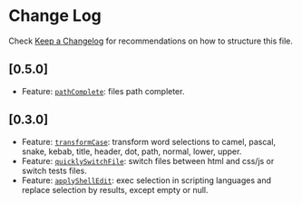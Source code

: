 # Change Log

Check [Keep a Changelog](http://keepachangelog.com/) for recommendations on how to structure this file.

## [0.5.0]

- Feature: [`pathComplete`](./src/pathComplete.ts): files path completer.

## [0.3.0]

- Feature: [`transformCase`](./src/transformCase.ts): transform word selections to camel, pascal, snake, kebab, title, header, dot, path, normal, lower, upper.
- Feature: [`quicklySwitchFile`](./src/quicklySwitchFile.ts): switch files between html and css/js or switch tests files.
- Feature: [`applyShellEdit`](./src/applyShellEdit.ts): exec selection in scripting languages and replace selection by results, except empty or null.
